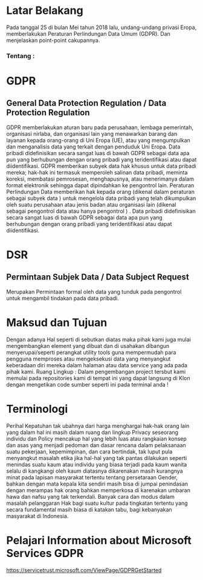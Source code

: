 # Latar Belakang
Pada tanggal 25 di bulan Mei tahun 2018 lalu, undang-undang privasi Eropa, memberlakukan Peraturan Perlindungan Data Umum (GDPR).
Dan menjelaskan point-point cakupannya.
### Tentang :
# GDPR
## General Data Protection Regulation / Data Protection Regulation
GDPR memberlakukan aturan baru pada perusahaan, lembaga pemerintah, organisasi nirlaba, dan organisasi lain yang menawarkan barang dan layanan kepada orang-orang di Uni Eropa (UE), atau yang mengumpulkan dan menganalisis data yang terkait dengan penduduk Uni Eropa.
Data pribadi didefinisikan secara sangat luas di bawah GDPR sebagai data apa pun yang berhubungan dengan orang pribadi yang teridentifikasi atau dapat diidentifikasi.
GDPR memberikan subyek data hak khusus untuk data pribadi mereka; hak-hak ini termasuk memperoleh salinan data pribadi, meminta koreksi, membatasi pemrosesan, menghapusnya, atau menerimanya dalam format elektronik sehingga dapat dipindahkan ke pengontrol lain.
Peraturan Perlindungan Data memberikan hak kepada orang (dikenal dalam peraturan sebagai subyek data ) untuk mengelola data pribadi yang telah dikumpulkan oleh suatu perusahaan atau jenis badan atau organisasi lain (dikenal sebagai pengontrol data atau hanya pengontrol ) . Data pribadi didefinisikan secara sangat luas di bawah GDPR sebagai data apa pun yang berhubungan dengan orang pribadi yang teridentifikasi atau dapat diidentifikasi. 
# DSR
## Permintaan Subjek Data / Data Subject Request 
Merupakan Permintaan formal oleh data yang tunduk pada pengontrol untuk mengambil tindakan pada data pribadi.
# Maksud dan Tujuan
Dengan adanya Hal seperti di sebutkan diatas maka pihak kami juga mulai mengembangkan element yang dibuat dan di usahakan dibangun menyerupai/seperti perangkat utility tools guna mempermudah para pengguna memproses atau mengeksekusi data yang menyangkut keberadaan diri mereka dalam halaman atau data service yang ada pada pihak kami.
Ruang Lingkup :
Dalam pengembangan project tersbut kami memulai pada repositories kami di tempat ini yang dapat langsung di Klon dengan mengetikan code sumber seperti ini pada terminal anda !
# Terminologi 
Perihal Kepatuhan tak ubahnya dari harga menghargai hak-hak orang lain yang dalam hal ini masih dalam ruang dan lingkup Privacy seseorang individu dan Policy mencakup hal yang lebih luas atau rangkaian konsep dan asas yang menjadi pedoman dan dasar rencana dalam pelaksanaan suatu pekerjaan, kepemimpinan, dan cara bertindak, tak luput pula menyangkut masalah etika jika hal-hal yang tak pantas dilakukan seperti menindas suatu kaum atau individu yang biasa terjadi pada kaum wanita selalu di kangkangi oleh kaum diatasnya dikarenakan masih kurangnya minat pada lapisan masyarakat tertentu tentang persetaraan Gender, bahkan dengan mata kepala kita sendiri masih bisa di jumpai penindasan dengan merampas hak orang bahkan memperkosa di karenakan umbaran hawa dan nafsu yang tak terkendali. Banyak cara dan modus dalam masalah pelanggaran Hak bagi suatu kultur pada tingkatan tertentu yang secara fundamental masih biasa di katakan tabu, bagi kebanyakan masyarakat di Indonesia.
# Pelajari Information about Microsoft Services GDPR 
https://servicetrust.microsoft.com/ViewPage/GDPRGetStarted
